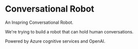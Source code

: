 # Conversational Robot
An Inspring Conversational Robot.

We're trying to build a robot that can hold human conversations. 

Powered by Azure cognitive services and OpenAI.
